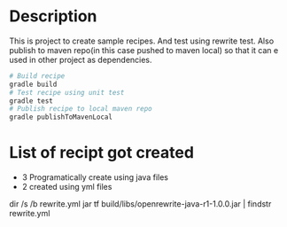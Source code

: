 
# Description
This is project to create sample recipes. And test using rewrite test.
Also publish to maven repo(in this case pushed to maven local) so that it can e used in other project as dependencies.

```bash
# Build recipe
gradle build
# Test recipe using unit test
gradle test
# Publish recipe to local maven repo
gradle publishToMavenLocal
```

# List of recipt got created

- 3 Programatically create using java files
- 2 created using yml files



dir /s /b rewrite.yml
jar tf build/libs/openrewrite-java-r1-1.0.0.jar | findstr rewrite.yml